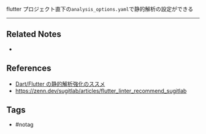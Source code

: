 flutter プロジェクト直下の`analysis_options.yaml`で静的解析の設定ができる

---
## Related Notes
- 

## References
- [Dart/Flutter の静的解析強化のススメ](https://medium.com/flutter-jp/analysis-b8dbb19d3978)
- https://zenn.dev/sugitlab/articles/flutter_linter_recommend_sugitlab

## Tags
- #notag